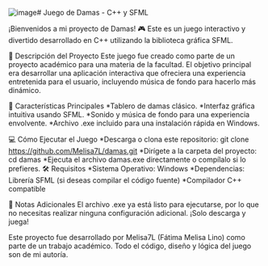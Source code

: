 ![image](https://github.com/user-attachments/assets/ccbd1975-71d8-448c-a560-d3f49f414c4d)# Juego de Damas - C++ y SFML

¡Bienvenidos a mi proyecto de Damas! 🎮 Este es un juego interactivo y divertido desarrollado en C++ utilizando la biblioteca gráfica SFML.

🎯 Descripción del Proyecto
Este juego fue creado como parte de un proyecto académico para una materia de la facultad. El objetivo principal era desarrollar una aplicación interactiva que ofreciera una experiencia entretenida para el usuario, incluyendo música de fondo para hacerlo más dinámico.

🚀 Características Principales
*Tablero de damas clásico.
*Interfaz gráfica intuitiva usando SFML.
*Sonido y música de fondo para una experiencia envolvente.
*Archivo .exe incluido para una instalación rápida en Windows.

💻 Cómo Ejecutar el Juego
*Descarga o clona este repositorio:  git clone https://github.com/Melisa7L/damas.git
*Dirígete a la carpeta del proyecto:  cd damas
*Ejecuta el archivo damas.exe directamente o compílalo si lo prefieres.
🛠️ Requisitos
*Sistema Operativo: Windows
*Dependencias:  Librería SFML (si deseas compilar el código fuente)
*Compilador C++ compatible

🎵 Notas Adicionales
El archivo .exe ya está listo para ejecutarse, por lo que no necesitas realizar ninguna configuración adicional. ¡Solo descarga y juega!

Este proyecto fue desarrollado por Melisa7L (Fátima Melisa Lino) como parte de un trabajo académico. Todo el código, diseño y lógica del juego son de mi autoría.

